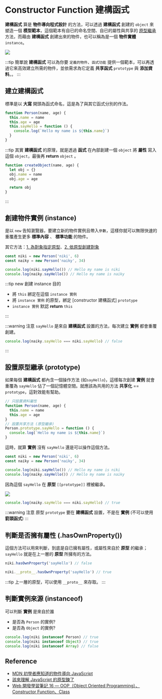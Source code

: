 # Constructor Function 建構函式

**建構函式** 算是 **物件導向程式設計** 的方法，可以透過 **建構函式** 創建的 `object` 來塑造一個 **模型範本**，這個範本有自已的命名空間、自已的屬性與共享的 [原型繼承](/Javascript/prototype) 方法，而藉由 **建構函式** 創建出來的物件，也可以稱為是一個 **物件實體** `instance`。

![](/Javascript/img/constructor-instance.png)

:::tip 簡單說
**建構函式** 可以為你要 `定義的物件`、`函式功能` 提供一個範本，可以再透過它來高效建立所需的物件，並依需求為它定義 **共享函式** `prototype` 與 **添加資料**。。
:::

## 建立建構函式

標準是以 **大寫** 開頭為函式命名，這是為了與其它函式分別的作法。

```js
function Person(name, age) {
  this.name = name
  this.age = age
  this.sayHello = function () {
    console.log(`Hello my name is ${this.name}`)
  }
}
```

:::tip
其實 **建構函式** 的原理，就是透過 **函式** 在內部創建一個 `object` 將 **屬性** 寫入這個 `object`，最後再 **return** `object` 。

```js
function createObject(name, age) {
  let obj = {}
  obj.name = name
  obj.age = age

  return obj
}
```

:::

## 創建物件實例 (instance)

是以 `new` 告知瀏覽器，要建立新的物件實例且帶入`參數`，這樣你就可以無限快速的重覆產生更多 **標準內容** 、 **標準功能** 的物件。

其它方法：[1. 為對象指定原型](/Javascript/prototype#為對象指定原型)、[2. 依原型創建對象](/Javascript/prototype#依原型創建對象)

```js
const niki = new Person('niki', 6)
const naiky = new Person('naiky', 34)

console.log(niki.sayHello()) // Hello my name is niki
console.log(naiky.sayHello()) // Hello my name is naiky
```

:::tip new 創建 instance 目的

- 將 `this` 綁定在這個 `instance 實例`
- 將 `instance 實例` 的原型，綁定 [constructor 建構函式] `prototype`
- `instance 實例` 默認 **return** `this`

:::

:::warning 注意
`sayHello` 是來自 **建構函式** 設置的方法，每次建立 **實例** 都會重覆創建。

```js
console.log(naiky.sayHello === niki.sayHello) // false
```

:::

## 設置原型繼承 (prototype)

如果每個 **建構函式** 都內含一個操作方法 (如`sayHello`)，這樣每次創建 **實例** 就會重覆為 `sayHello` 佔了一個記憶體空間。就應該為共用的方法 **共享化** == `prototype`，這對效能有幫助。

```js
// 只設置資料屬性
function Person(name, age) {
  this.name = name
  this.age = age
}
// 設置共享方法 (原型繼承)
Person.prototype.sayHello = function () {
  console.log(`Hello my name is ${this.name}`)
}
```

這時，就算 **實例** 沒有 `sayHello` 還是可以操作這個方法。

```js
const niki = new Person('niki', 6)
const naiky = new Person('naiky', 34)

console.log(niki.sayHello()) // Hello my name is niki
console.log(naiky.sayHello()) // Hello my name is naiky
```

因為這個 `sayHello` 在 **原型** `[[prototype]]` 裡被繼承。

![](/Javascript/img/instance-prototype.png)

```js
console.log(naiky.sayHello === niki.sayHello) // true
```

:::warning 注意
原型 `prototype` 要在 **建構函式** 設置，不是在 **實例** (不可以使用 **箭頭函式**)
:::

## 判斷是否擁有屬性 (.hasOwnProperty())

這個方法可以用來判斷，到底是自已擁有屬性，或屬性來自於 **原型** 的繼承；`sayHello` 就是在上一層的 **原型** 所擁有的方法。

```js
niki.hasOwnProperty('sayHello') // false

niki.__proto__.hasOwnProperty('sayHello') // true
```

:::tip
上一層的原型，可以使用 `__proto__` 來存取。
:::

## 判斷實例來源 (instanceof)

可以判斷 **實例** 是來自於誰

- 是否為 `Person` 的實例?
- 是否為 `Object` 的實例?

```js
console.log(niki instanceof Person) // true
console.log(niki instanceof Object) // true
console.log(niki instanceof Array) // false
```

## Reference

- [MDN 初學者應知道的物件導向 JavaScript](https://developer.mozilla.org/zh-TW/docs/Learn/JavaScript/Objects/Object-oriented_JS)
- [該來理解 JavaScript 的原型鍊了
  ](https://blog.techbridge.cc/2017/04/22/javascript-prototype/)
- [Web 開發學習筆記 16 — OOP（Object Oriented Programming）、Constructor Function、Class](https://teagan-hsu.coderbridge.io/2021/01/05/javascript-oop-constructor-function-class/)
